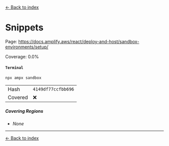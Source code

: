 [<- Back to index](../../../../../docs-pages.md)

#  Snippets

Page: https://docs.amplify.aws/react/deploy-and-host/sandbox-environments/setup/

Coverage: 0.0%

#### `Terminal`

~~~
npx ampx sandbox

~~~

| | |
| -- | -- |
| Hash | `4149df77ccfbb696` |
| Covered | ❌ |

##### Covering Regions

- *None*

---

[<- Back to index](../../../../../docs-pages.md)
